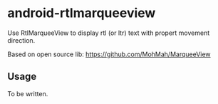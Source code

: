 # android-rtlmarqueeview
Use RtlMarqueeView to display rtl (or ltr) text with propert movement direction.

Based on open source lib: https://github.com/MohMah/MarqueeView

## Usage

To be written.